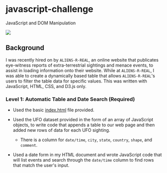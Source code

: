 # javascript-challenge
JavaScript and DOM Manipulation

![](/blob/main/UFO-level-1/static/images/simpsons.jpg)

## Background

I was recently hired on by `ALIENS-R-REAL`, an online website that publicates eye-witness reports of extra-terrestrial sightings and menace events, to assist in loading information onto their website. While at `ALIENS-R-REAL`, I was able to create a dynamically based table that allows `ALIENS-R-REAL`'s users to filter the table data for specific values. This was written with JavaScript, HTML, CSS, and D3.js only. 

### Level 1: Automatic Table and Date Search (Required)

* Used the basic [index.html](StarterCode/index.html) file provided.

* Used the UFO dataset provided in the form of an array of JavaScript objects, to write code that appends a table to our web page and then added new rows of data for each UFO sighting.

  * There is a column for `date/time`, `city`, `state`, `country`, `shape`, and `comment`.

* Used a date form in my HTML document and wrote JavaScript code that will list events and search through the `date/time` column to find rows that match the user's input.
